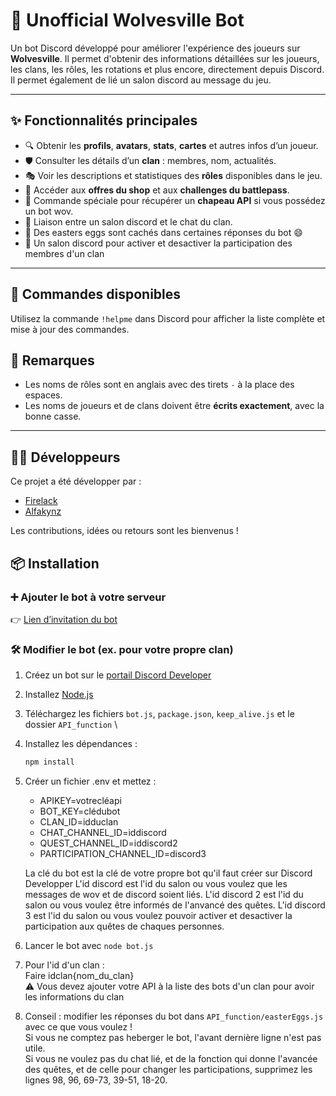 # 🤖 Unofficial Wolvesville Bot

Un bot Discord développé pour améliorer l'expérience des joueurs sur **Wolvesville**. Il permet d'obtenir des informations détaillées sur les joueurs, les clans, les rôles, les rotations et plus encore, directement depuis Discord. Il permet également de lié un salon discord au message du jeu.

---

## ✨ Fonctionnalités principales

- 🔍 Obtenir les **profils**, **avatars**, **stats**, **cartes** et autres infos d’un joueur.
- 🛡️ Consulter les détails d’un **clan** : membres, nom, actualités.
- 🎭 Voir les descriptions et statistiques des **rôles** disponibles dans le jeu.
- 🛒 Accéder aux **offres du shop** et aux **challenges du battlepass**.
- 🎁 Commande spéciale pour récupérer un **chapeau API** si vous possédez un bot wov.
- 📧 Liaison entre un salon discord et le chat du clan.
- 🎉 Des easters eggs sont cachés dans certaines réponses du bot 😄
- 📰 Un salon discord pour activer et desactiver la participation des membres d'un clan

---

## 🧠 Commandes disponibles

Utilisez la commande `!helpme` dans Discord pour afficher la liste complète et mise à jour des commandes.

## 📌 Remarques

- Les noms de rôles sont en anglais avec des tirets `-` à la place des espaces.
- Les noms de joueurs et de clans doivent être **écrits exactement**, avec la bonne casse.

---

## 👨‍💻 Développeurs

Ce projet a été développer par :

- [Firelack](https://github.com/Firelack)
- [Alfakynz](https://github.com/Alfakynz)

Les contributions, idées ou retours sont les bienvenus !

## 📦 Installation

### ➕ Ajouter le bot à votre serveur

👉 [Lien d’invitation du bot](https://discord.com/oauth2/authorize?client_id=1165928098219433995&permissions=141312&integration_type=0&scope=bot)

### 🛠 Modifier le bot (ex. pour votre propre clan)

1. Créez un bot sur le [portail Discord Developer](https://discord.com/developers/applications)
2. Installez [Node.js](https://nodejs.org/)
3. Téléchargez les fichiers `bot.js`, `package.json`, `keep_alive.js` et le dossier `API_function`  \
4. Installez les dépendances :
   ```bash
   npm install
   ```
5. Créer un fichier .env et mettez :

   - APIKEY=votrecléapi
   - BOT_KEY=clédubot
   - CLAN_ID=idduclan
   - CHAT_CHANNEL_ID=iddiscord
   - QUEST_CHANNEL_ID=iddiscord2
   - PARTICIPATION_CHANNEL_ID=discord3

   La clé du bot est la clé de votre propre bot qu'il faut créer sur Discord Developper
   L'id discord est l'id du salon ou vous voulez que les messages de wov et de discord soient liés.
   L'id discord 2 est l'id du salon ou vous voulez être informés de l'anvancé des quêtes.
   L'id discord 3 est l'id du salon ou vous voulez pouvoir activer et desactiver la participation aux quêtes de chaques personnes.

6. Lancer le bot avec `node bot.js`
7. Pour l'id d'un clan :\
    Faire idclan{nom_du_clan} \
   ⚠️ Vous devez ajouter votre API à la liste des bots d'un clan pour avoir les informations du clan
8. Conseil : modifier les réponses du bot dans `API_function/easterEggs.js` avec ce que vous voulez ! \
Si vous ne comptez pas heberger le bot, l'avant dernière ligne n'est pas utile. \
Si vous ne voulez pas du chat lié, et de la fonction qui donne l'avancée des quêtes, et de celle pour changer les participations,  supprimez les lignes 98, 96, 69-73, 39-51, 18-20.
